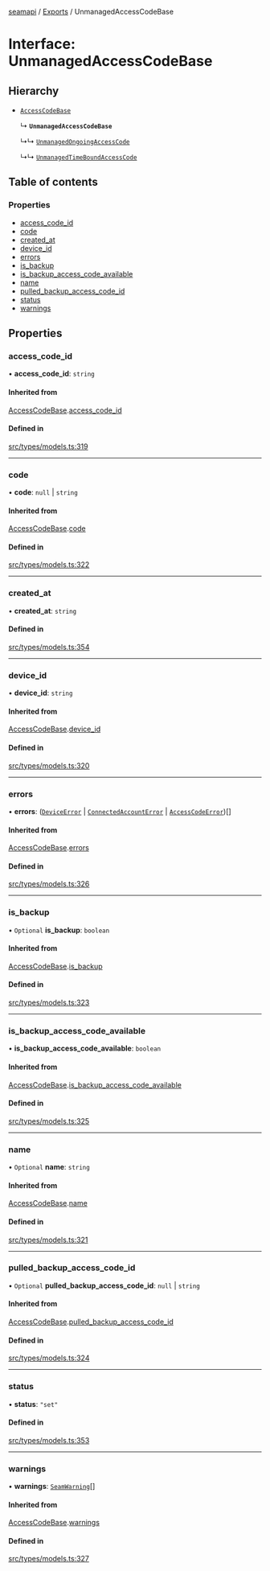 [seamapi](../README.md) / [Exports](../modules.md) / UnmanagedAccessCodeBase

# Interface: UnmanagedAccessCodeBase

## Hierarchy

- [`AccessCodeBase`](AccessCodeBase.md)

  ↳ **`UnmanagedAccessCodeBase`**

  ↳↳ [`UnmanagedOngoingAccessCode`](UnmanagedOngoingAccessCode.md)

  ↳↳ [`UnmanagedTimeBoundAccessCode`](UnmanagedTimeBoundAccessCode.md)

## Table of contents

### Properties

- [access\_code\_id](UnmanagedAccessCodeBase.md#access_code_id)
- [code](UnmanagedAccessCodeBase.md#code)
- [created\_at](UnmanagedAccessCodeBase.md#created_at)
- [device\_id](UnmanagedAccessCodeBase.md#device_id)
- [errors](UnmanagedAccessCodeBase.md#errors)
- [is\_backup](UnmanagedAccessCodeBase.md#is_backup)
- [is\_backup\_access\_code\_available](UnmanagedAccessCodeBase.md#is_backup_access_code_available)
- [name](UnmanagedAccessCodeBase.md#name)
- [pulled\_backup\_access\_code\_id](UnmanagedAccessCodeBase.md#pulled_backup_access_code_id)
- [status](UnmanagedAccessCodeBase.md#status)
- [warnings](UnmanagedAccessCodeBase.md#warnings)

## Properties

### access\_code\_id

• **access\_code\_id**: `string`

#### Inherited from

[AccessCodeBase](AccessCodeBase.md).[access_code_id](AccessCodeBase.md#access_code_id)

#### Defined in

[src/types/models.ts:319](https://github.com/seamapi/javascript/blob/main/src/types/models.ts#L319)

___

### code

• **code**: ``null`` \| `string`

#### Inherited from

[AccessCodeBase](AccessCodeBase.md).[code](AccessCodeBase.md#code)

#### Defined in

[src/types/models.ts:322](https://github.com/seamapi/javascript/blob/main/src/types/models.ts#L322)

___

### created\_at

• **created\_at**: `string`

#### Defined in

[src/types/models.ts:354](https://github.com/seamapi/javascript/blob/main/src/types/models.ts#L354)

___

### device\_id

• **device\_id**: `string`

#### Inherited from

[AccessCodeBase](AccessCodeBase.md).[device_id](AccessCodeBase.md#device_id)

#### Defined in

[src/types/models.ts:320](https://github.com/seamapi/javascript/blob/main/src/types/models.ts#L320)

___

### errors

• **errors**: ([`DeviceError`](DeviceError.md) \| [`ConnectedAccountError`](ConnectedAccountError.md) \| [`AccessCodeError`](AccessCodeError.md))[]

#### Inherited from

[AccessCodeBase](AccessCodeBase.md).[errors](AccessCodeBase.md#errors)

#### Defined in

[src/types/models.ts:326](https://github.com/seamapi/javascript/blob/main/src/types/models.ts#L326)

___

### is\_backup

• `Optional` **is\_backup**: `boolean`

#### Inherited from

[AccessCodeBase](AccessCodeBase.md).[is_backup](AccessCodeBase.md#is_backup)

#### Defined in

[src/types/models.ts:323](https://github.com/seamapi/javascript/blob/main/src/types/models.ts#L323)

___

### is\_backup\_access\_code\_available

• **is\_backup\_access\_code\_available**: `boolean`

#### Inherited from

[AccessCodeBase](AccessCodeBase.md).[is_backup_access_code_available](AccessCodeBase.md#is_backup_access_code_available)

#### Defined in

[src/types/models.ts:325](https://github.com/seamapi/javascript/blob/main/src/types/models.ts#L325)

___

### name

• `Optional` **name**: `string`

#### Inherited from

[AccessCodeBase](AccessCodeBase.md).[name](AccessCodeBase.md#name)

#### Defined in

[src/types/models.ts:321](https://github.com/seamapi/javascript/blob/main/src/types/models.ts#L321)

___

### pulled\_backup\_access\_code\_id

• `Optional` **pulled\_backup\_access\_code\_id**: ``null`` \| `string`

#### Inherited from

[AccessCodeBase](AccessCodeBase.md).[pulled_backup_access_code_id](AccessCodeBase.md#pulled_backup_access_code_id)

#### Defined in

[src/types/models.ts:324](https://github.com/seamapi/javascript/blob/main/src/types/models.ts#L324)

___

### status

• **status**: ``"set"``

#### Defined in

[src/types/models.ts:353](https://github.com/seamapi/javascript/blob/main/src/types/models.ts#L353)

___

### warnings

• **warnings**: [`SeamWarning`](SeamWarning.md)[]

#### Inherited from

[AccessCodeBase](AccessCodeBase.md).[warnings](AccessCodeBase.md#warnings)

#### Defined in

[src/types/models.ts:327](https://github.com/seamapi/javascript/blob/main/src/types/models.ts#L327)
